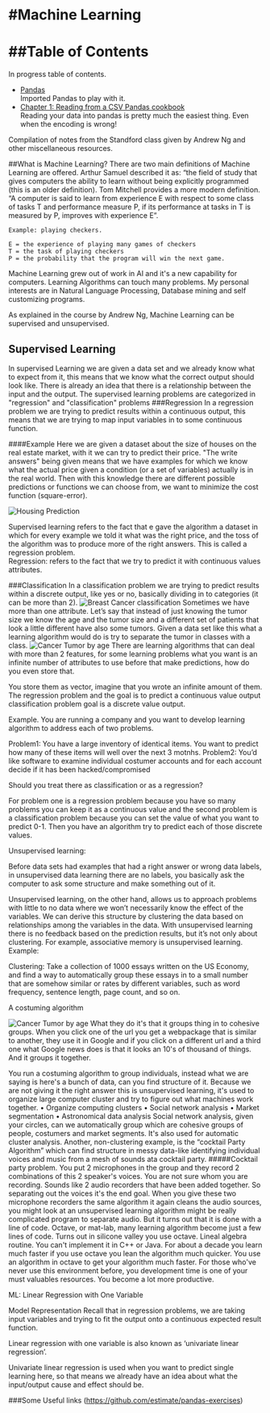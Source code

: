 #Machine Learning
===============

##Table of Contents
=================
In progress table of contents.
* [Pandas](https://github.com/caromedellin/Python-notes/blob/master/pandas.pyc)
  <br> Imported Pandas to play with it.
* [Chapter 1: Reading from a CSV Pandas cookbook](http://nbviewer.ipython.org/github/jvns/pandas-cookbook/blob/master/cookbook/Chapter%201%20-%20Reading%20from%20a%20CSV.ipynb)
  <br> Reading your data into pandas is pretty much the easiest thing. Even when the encoding is wrong!

Compilation of notes from the Standford class given by Andrew Ng and other miscellaneous resources.

##What is Machine Learning? 
There are two main definitions of Machine Learning are offered. Arthur Samuel described it as: “the field of study that gives computers the ability to learn without being explicitly programmed (this is an older definition).
Tom Mitchell provides a more modern definition. “A computer is said to learn from experience E with respect to some class of tasks T and performance measure P, if its performance at tasks in T is measured by P, improves with experience E”.
```
Example: playing checkers.

E = the experience of playing many games of checkers
T = the task of playing checkers
P = the probability that the program will win the next game.
```
Machine Learning grew out of work in AI and it's a new capability for computers. Learning Algorithms can touch many problems. My personal interests are in Natural Language Processing, Database mining and self customizing programs.

As explained in the course by Andrew Ng, Machine Learning can be supervised and unsupervised.

## Supervised Learning

In supervised Learning we are given a data set and we already know what to expect from it, this means that we know what the correct output should look like. There is already an idea that there is a relationship between the input and the output.
The supervised learning problems are categorized in "regression" and "classification" problems
###Regression
In a regression problem we are trying to predict results within a continuous output, this means that we are trying to map input variables in to some continuous function.

####Example
Here we are given a dataset about the size of houses on the real estate market, with it we can try to predict their price. "The write answers" being given means that we have examples for which we know what the actual price given a condition (or a set of variables) actually is in the real world. Then with this knowledge there are different possible predictions or functions we can choose from, we want to minimize the cost function (square-error).

![Housing Prediction](pictures/housing-prediction.png)

Supervised learning refers to the fact that e gave the algorithm a dataset in which for every example we told it what was the right price, and the toss of the algorithm was to produce more of the right answers. This is called a regression problem.  
Regression: refers to the fact that we try to predict it with continuous values attributes.

###Classification
In a classification problem we are trying to predict results within a discrete output, like yes or no, basically dividing in to categories (it can be more than 2).
![Breast Cancer classification](pictures/breast-cancer.png)
Sometimes we have more than one attribute. 
Let’s say that instead of just knowing the tumor size we know the age and the tumor size and a different set of patients that look a little different have also some tumors. Given a data set like this what a learning algorithm would do is try to separate the tumor in classes with a class. 
![Cancer Tumor by age](pictures/tumor.png)
There are learning algorithms that can deal with more than 2 features, for some learning problems what you want is an infinite number of attributes to use before that make predictions, how do you even store that. 

You store them as vector, imagine that you wrote an infinite amount of them. 
The regression problem and the goal is to predict a continuous value output 
classification problem goal is a discrete value output.

Example.
You are running a company and you want to develop learning algorithm to address each of two problems.

Problem1: You have a large inventory of identical items. You want to predict how many of these items will well over the next 3 motnhs.
Problem2: You’d like software to examine individual costumer accounts and for each account decide if it has been hacked/compromised

Should you treat there as classification or as a regression?

For problem one is a regression problem because you have so many problems you can keep it as a continuous value and the second problem is a classification problem because you can set the value of what you want to predict 0-1. Then you have an algorithm try to predict each of those discrete values.

Unsupervised learning:

Before data sets had examples that had a right answer or wrong data labels, in unsupervised data learning there are no labels, you basically ask the computer to ask some structure and make something out of it. 

Unsupervised learning, on the other hand, allows us to approach problems with little to no data where we won’t necessarily know the effect of the variables.
We can derive this structure by clustering the data based on relationships among the variables in the data. 
With unsupervised learning there is no feedback based on the prediction results, but it’s not only about clustering. For example, associative memory is unsupervised learning.
Example: 

Clustering: Take a collection of 1000 essays written on the US Economy, and find a way to automatically group these essays in to a small number that are somehow similar or rates by different variables, such as word frequency, sentence length, page count, and so on.

A costuming algorithm

![Cancer Tumor by age](pictures/tumor.png)
What they do it's that it groups thing in to cohesive groups.
When you click one of the url you get a webpackage that is similar to another, they use it in Google and if you click on a different url and a third one what Google news does is that it looks an 10's of thousand of things. And it groups it together. 

You run a costuming algorithm to group individuals, instead what we are saying is here's a bunch of data, can you find structure of it. Because we are not giving it the right answer this is unsupervised learning, it's used to organize large computer cluster and try to figure out what machines work together. 
• Organize computing clusters
• Social network analysis
• Market segmentation
• Astronomical data analysis
Social network analysis, given your circles, can we automatically group which are cohesive groups of people, costumers and market segments. It's also used for automatic cluster analysis. 
Another, non-clustering example, is the “cocktail Party Algorithm” which can find structure in messy data-like identifying individual voices and music from a mesh of sounds ata cocktail party. 
#####Cocktail party problem.
  You put 2 microphones in the group and they record 2 combinations of this 2 speaker's voices. You are not sure whom you are recording. Sounds like 2 audio recorders that have been added together. So separating out the voices it's the end goal. 
  When you give these two microphone recorders the same algorithm it again cleans the audio sources, you might look at an unsupervised learning algorithm might be really complicated program to separate audio. But it turns out that it is done with a line of code. 
Octave, or mat-lab, many learning algorithm become just a few lines of code. Turns out in silicone valley you use octave. Lineal algebra routine. You can't implement it in C++ or Java.
For about a decade you learn much faster if you use octave you lean the algorithm much quicker. You use an algorithm in octave to get your algorithm much faster. For those who've never use this environment before, you development time is one of your must valuables resources. 
You become a lot more productive.

ML: Linear Regression with One Variable


Model Representation
Recall that in regression problems, we are taking input variables and trying to fit the output onto a continuous expected result function.

Linear regression with one variable is also known as ‘univariate linear regression’.

Univariate linear regression is used when you want to predict single learning here, so that means we already have an idea about what the input/output cause and effect should be. 

###Some Useful links
(https://github.com/estimate/pandas-exercises﻿)



